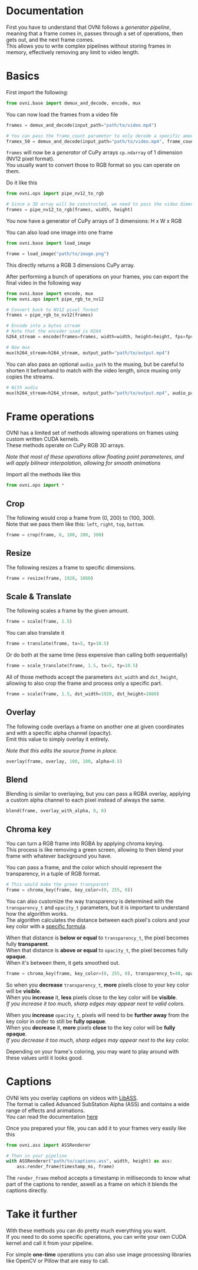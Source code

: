 # Documentation
First you have to understand that OVNI follows a *generator pipeline*, meaning that a frame comes in, passes through a set of operations, then gets out, and the next frame comes.   
This allows you to write complex pipelines without storing frames in memory, effectively removing any limit to video length.   

# Basics
First import the following: 
```py
from ovni.base import demux_and_decode, encode, mux
```
You can now load the frames from a video file 
```py
frames = demux_and_decode(input_path="path/to/video.mp4")

# You can pass the frame_count parameter to only decode a specific amount of frames
frames_50 = demux_and_decode(input_path="path/to/video.mp4", frame_count=50)
```
`frames` will now be a *generator* of CuPy arrays `cp.ndarray` of 1 dimension (NV12 pixel format).   
You usually want to convert those to RGB format so you can operate on them.   

Do it like this 
```py
from ovni.ops import pipe_nv12_to_rgb

# Since a 3D array will be constructed, we need to pass the video dimensions
frames = pipe_nv12_to_rgb(frames, width, height)
```
You now have a generator of CuPy arrays of 3 dimensions: H x W x RGB 

You can also load one image into one frame 

```py
from ovni.base import load_image

frame = load_image("path/to/image.png")
```
This directly returns a RGB 3 dimensions CuPy array. 

After performing a bunch of operations on your frames, you can export the final video in the following way 

```py
from ovni.base import encode, mux
from ovni.ops import pipe_rgb_to_nv12

# Convert back to NV12 pixel format
frames = pipe_rgb_to_nv12(frames)

# Encode into a bytes stream
# Note that the encoder used is H264
h264_stream = encode(frames=frames, width=width, height=height, fps=fps)

# Now mux
mux(h264_stream=h264_stream, output_path="path/to/output.mp4")
```

You can also pass an optional `audio_path` to the muxing, but be careful to shorten it beforehand to match with the video length, since muxing only copies the streams. 

```py
# With audio
mux(h264_stream=h264_stream, output_path="path/to/output.mp4", audio_path="path/to/audio.mp3")
```

# Frame operations

OVNI has a limited set of methods allowing operations on frames using custom written CUDA kernels.   
These methods operate on CuPy RGB 3D arrays.   

*Note that most of these operations allow floating point parameteres, and will apply bilinear interpolation, allowing for smooth animations*   

Import all the methods like this 
```py
from ovni.ops import *
```

## Crop
The following would crop a frame from (0, 200) to (100, 300).   
Note that we pass them like this: `left`, `right`, `top`, `bottom`.
```py
frame = crop(frame, 0, 100, 200, 300)
```

## Resize
The following resizes a frame to specific dimensions. 
```py
frame = resize(frame, 1920, 1080)
```

## Scale & Translate
The following scales a frame by the given amount. 
```py
frame = scale(frame, 1.5)
```
You can also translate it 
```py
frame = translate(frame, tx=5, ty=10.5)
```
Or do both at the same time (less expensive than calling both sequentially) 
```py
frame = scale_translate(frame, 1.5, tx=5, ty=10.5)
```
All of those methods accept the parameters `dst_width` and `dst_height`, allowing to also crop the frame and process only a specific part. 
```py
frame = scale(frame, 1.5, dst_width=1920, dst_height=1080)
```


## Overlay
The following code overlays a frame on another one at given coordinates and with a specific alpha channel (opacity).   
Emit this value to simply overlay it entirely.   

*Note that this edits the source frame in place.*   
```py
overlay(frame, overlay, 100, 100, alpha=0.5)
```

## Blend
Blending is similar to overlaying, but you can pass a RGBA overlay, applying a custom alpha channel to each pixel instead of always the same. 
```py
blend(frame, overlay_with_alpha, 0, 0)
```

## Chroma key
You can turn a RGB frame into RGBA by applying chroma keying.   
This process is like removing a green screen, allowing to then blend your frame with whatever background you have. 

You can pass a frame, and the color which should represent the transparency, in a tuple of RGB format. 
```py
# This would make the green transparent
frame = chroma_key(frame, key_color=(0, 255, 0))
```

You can also customize the way transparency is determined with the `transparency_t` and `opacity_t` parameters, but it is important to understand how the algorithm works.   
The algorithm calculates the distance between each pixel's colors and your key color with a [specific formula](https://mathworld.wolfram.com/L2-Norm.html).    

When that distance is **below or equal** to `transparency_t`, the pixel becomes fully **transparent**.   
When that distance is **above or equal** to `opacity_t`, the pixel becomes fully **opaque**.   
When it's between them, it gets smoothed out.   

```py
frame = chroma_key(frame, key_color=(0, 255, 0), transparency_t=40, opacity_t=250)
```

So when you **decrease** `transparency_t`, **more** pixels close to your key color will be **visible**.   
When you **increase** it, **less** pixels close to the key color will be **visible**.   
*If you increase it too much, sharp edges may appear next to valid colors.*   

When you **increase** `opacity_t`, pixels will need to be **further away** from the key color in order to still be **fully opaque**.   
When you **decrease** it, **more** pixels **close** to the key color will be **fully opaque**.   
*If you decrease it too much, sharp edges may appear next to the key color.*   

Depending on your frame's coloring, you may want to play around with these values until it looks good. 

# Captions
OVNI lets you overlay captions on videos with [LibASS](https://github.com/libass/libass).   
The format is called Advanced SubStation Alpha (ASS) and contains a wide range of effects and animations.   
You can read the documentation [here](https://fileformats.fandom.com/wiki/SubStation_Alpha)   

Once you prepared your file, you can add it to your frames very easily like this 
```py
from ovni.ass import ASSRenderer

# Then in your pipeline
with ASSRenderer("path/to/captions.ass", width, height) as ass:
    ass.render_frame(timestamp_ms, frame)
```
The `render_frame` mehod accepts a timestamp in milliseconds to know what part of the captions to render, aswell as a frame on which it blends the captions directly. 


# Take it further
With these methods you can do pretty much everything you want.   
If you need to do some specific operations, you can write your own CUDA kernel and call it from your pipeline.   

For simple **one-time** operations you can also use image processing libraries like OpenCV or Pillow that are easy to call.   






